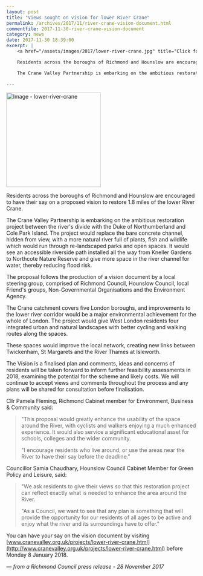 ```yaml
---
layout: post
title: "Views sought on vision for lower River Crane"
permalink: /archives/2017/11/river-crane-vision-document.html
commentfile: 2017-11-30-river-crane-vision-document
category: news
date: 2017-11-30 18:39:00
excerpt: |
    <a href="/assets/images/2017/lower-river-crane.jpg" title="Click for a larger image"><img src="/assets/images/2017/lower-river-crane-thumb.jpg" width="150" alt="Image - lower-river-crane"  class="right"/></a>

    Residents across the boroughs of Richmond and Hounslow are encouraged to have their say on a proposed vision to restore 1.8 miles of the lower River Crane.

    The Crane Valley Partnership is embarking on the ambitious restoration project between the river's divide with the Duke of Northumberland and Cole Park Island.

---
```


<a href="/assets/images/2017/lower-river-crane.jpg" title="Click for a larger image"><img src="/assets/images/2017/lower-river-crane-thumb.jpg" width="250" alt="Image - lower-river-crane"  class="right"/></a>

Residents across the boroughs of Richmond and Hounslow are encouraged to have their say on a proposed vision to restore 1.8 miles of the lower River Crane.

The Crane Valley Partnership is embarking on the ambitious restoration project between the river's divide with the Duke of Northumberland and Cole Park Island. The project would replace the bare concrete channel, hidden from view, with a more natural river full of plants, fish and wildlife which would run through re-landscaped parks and open spaces. It would see an accessible riverside path installed all the way from Kneller Gardens to Northcote Nature Reserve and give more space in the river channel for water, thereby reducing flood risk.

The proposal follows the production of a vision document by a local steering group, comprised of Richmond Council, Hounslow Council, local Friend's groups, Non-Governmental Organisations and the Environment Agency.

The Crane catchment covers five London boroughs, and improvements to the lower river corridor would be a major environmental achievement for the whole of London. The project would give West London residents four integrated urban and natural landscapes with better cycling and walking routes along the spaces.

These spaces would improve the local network, creating new links between Twickenham, St Margarets and the River Thames at Isleworth.

The Vision is a finalised plan and comments, ideas and concerns of residents will be taken forward to inform further feasibility assessments in 2018, examining the potential for the scheme and likely costs. We will continue to accept views and comments throughout the process and any plans will be shared for consultation before finalisation.

Cllr Pamela Fleming, Richmond Cabinet member for Environment, Business & Community said:

> "This proposal would greatly enhance the usability of the space around the River, with cyclists and walkers enjoying a much enhanced experience. It would also service a significant educational asset for schools, colleges and the wider community.
> 
>  "I encourage residents who live around, or use the areas near the River to have their say before the deadline."
> 
> 
 Councillor Samia Chaudhary, Hounslow Council Cabinet Member for Green Policy and Leisure, said:

> "We ask residents to give their views so that this restoration project can reflect exactly what is needed to enhance the area around the River.
> 
>  "As a Council, we want to see that any plan is something that will provide the opportunity for our residents of all ages to be active and enjoy what the river and its surroundings have to offer."
> 
 You can have your say on the vision document by visiting [www.cranevalley.org.uk/projects/lower-river-crane.html](http://www.cranevalley.org.uk/projects/lower-river-crane.html) before Monday 8 January 2018.

<cite>— from a Richmond Council press release - 28 November 2017</cite>
